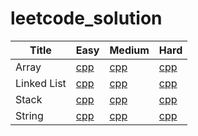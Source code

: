 # leetcode_solution



| Title | Easy |Medium | Hard|
|---| ----- | -------- |-----------|
|Array|[cpp](https://github.com/itssingh/leetcode_solution/blob/master/ARRAY.md#easy) | [cpp](https://github.com/itssingh/leetcode_solution/blob/master/ARRAY.md#medium)|[cpp](https://github.com/itssingh/leetcode_solution/blob/master/ARRAY.md#hard)|
|Linked List|[cpp](https://github.com/itssingh/leetcode_solution/blob/master/LINKED_LIST.md#easy) | [cpp](https://github.com/itssingh/leetcode_solution/blob/master/LINKED_LIST.md#medium)|[cpp](https://github.com/itssingh/leetcode_solution/blob/master/LINKED_LIST.md#hard)|
|Stack|[cpp](https://github.com/itssingh/leetcode_solution/blob/master/STACK.md#easy) | [cpp](https://github.com/itssingh/leetcode_solution/blob/master/STACK.md#medium)|[cpp](https://github.com/itssingh/leetcode_solution/blob/master/STACK.md#hard)|
|String|[cpp](https://github.com/itssingh/leetcode_solution/blob/master/STRING.md#easy) | [cpp](https://github.com/itssingh/leetcode_solution/blob/master/STRING.md#medium)|[cpp](https://github.com/itssingh/leetcode_solution/blob/master/STRING.md#hard)|
